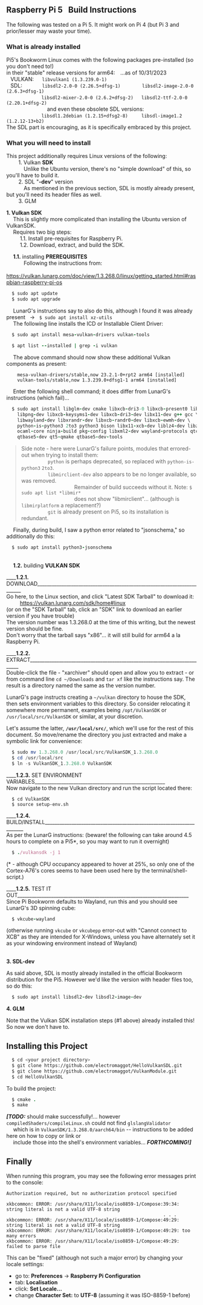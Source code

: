 ## Raspberry Pi 5 &nbsp; Build Instructions

The following was tested on a Pi 5. It might work on Pi 4 (but Pi 3 and prior/lesser may waste your time).

### What is already installed

Pi5's Bookworm Linux comes with the following packages pre-installed (so you don't need to!)\
in their "stable" release versions for arm64:&emsp;...as of 10/31/2023\
&ensp; VULKAN: &ensp;                   `  libvulkan1 (1.3.239.0-1)                                                 `\
&ensp; SDL: &emsp; &nbsp; &nbsp; &nbsp; `  libsdl2-2.0-0 (2.26.5+dfsg-1)        libsdl2-image-2.0-0 (2.6.3+dfsg-1)  `\
&emsp;&emsp; &emsp; &emsp; &emsp;       `  libsdl2-mixer-2.0-0 (2.6.2+dfsg-2)   libsdl2-ttf-2.0-0 (2.20.1+dfsg-2)   `\
&emsp; &emsp; &emsp; &emsp; &emsp; &emsp;    and even these obsolete SDL versions:\
&emsp;&emsp; &emsp; &emsp; &emsp;       `  libsdl1.2debian (1.2.15+dfsg2-8)     libsdl-image1.2 (1.2.12-13+b2)      `\
The SDL part is encouraging, as it is specifically embraced by this project.

### What you will need to install

This project additionally requires Linux versions of the following:\
&emsp;&emsp; 1\. Vulkan **SDK**\
&emsp;&emsp;&emsp; Unlike the Ubuntu version, there's no "simple download" of this, so you'll have to build it.\
&emsp;&emsp; 2\. SDL "**-dev**" version\
&emsp;&emsp;&emsp; As mentioned in the previous section, SDL is mostly already present, but you'll need its header files as well.\
&emsp;&emsp; 3\. GLM

**1\. Vulkan SDK**\
&emsp; This is slightly more complicated than installing the Ubuntu version of VulkanSDK.\
&emsp; Requires two big steps:\
&emsp; &emsp; 1.1. Install pre-requisites for Raspberry Pi.\
&emsp; &emsp; 1.2. Download, extract, and build the SDK.
 
&emsp; **1.1.** installing **PREREQUISITES**\
&emsp;&emsp;&emsp; Following the instructions from:\
&emsp;&emsp;&emsp;&emsp;&emsp; https://vulkan.lunarg.com/doc/view/1.3.268.0/linux/getting_started.html#raspbian-raspberry-pi-os
```ruby
  $ sudo apt update
  $ sudo apt upgrade
```
&emsp; LunarG's instructions say to also do this, although I found it was already present &nbsp; &rarr; &nbsp; `$ sudo apt install xz-utils`\
&emsp; The following line installs the ICD or Installable Client Driver:
```ruby
  $ sudo apt install mesa-vulkan-drivers vulkan-tools

  $ apt list --installed | grep -i vulkan
```
&emsp; The above command should now show these additional Vulkan components as present:
```brainfuck
	mesa-vulkan-drivers/stable,now 23.2.1-0+rpt2 arm64 [installed]
	vulkan-tools/stable,now 1.3.239.0+dfsg1-1 arm64 [installed]
```
&emsp; Enter the following shell command; it does differ from LunarG's instructions (which fail)...
```ruby
  $ sudo apt install libglm-dev cmake libxcb-dri3-0 libxcb-present0 libpciaccess0 \
	libpng-dev libxcb-keysyms1-dev libxcb-dri3-dev libx11-dev g++ gcc \
	libwayland-dev libxrandr-dev libxcb-randr0-dev libxcb-ewmh-dev \
	python-is-python3 2to3 python3 bison libx11-xcb-dev liblz4-dev libzstd-dev python3-distutils \
	ocaml-core ninja-build pkg-config libxml2-dev wayland-protocols qtcreator \
	qtbase5-dev qt5-qmake qtbase5-dev-tools
```
> Side note - here were LunarG's failure points, modules that errored-out when trying to install them:\
> &emsp;&emsp;&emsp;&emsp;&emsp;`python` is perhaps deprecated, so replaced with `python-is-python3` `2to3`.\
> &emsp;&emsp;&emsp;&emsp;&emsp;`libmirclient-dev` also appears to be no longer available, so was removed.\
> &emsp;&emsp;&emsp;&emsp;&emsp;&emsp;&emsp;&emsp;&emsp;&emsp;Remainder of build succeeds without it.  Note: `$ sudo apt list *libmir*`\
> &emsp;&emsp;&emsp;&emsp;&emsp;&emsp;&emsp;&emsp;&emsp;&emsp;does not show "libmirclient"... (although is `libmirplatform` a replacement?)\
> &emsp;&emsp;&emsp;&emsp;&emsp;`git` is already present on Pi5, so its installation is redundant.

&emsp; Finally, during build, I saw a python error related to "jsonschema," so additionally do this:
```ruby
  $ sudo apt install python3-jsonschema
```

\
&emsp; **1.2.** building **VULKAN SDK**

\_\_\_\_**1.2.1.** DOWNLOAD________________________________________________________________________\
Go here, to the Linux section, and click "Latest SDK Tarball" to download it:\
&emsp; &emsp; https://vulkan.lunarg.com/sdk/home#linux \
(or on the "SDK Tarball" tab, click an "SDK" link to download an earlier version if you have trouble)\
The version number was 1.3.268.0 at the time of this writing, but the newest version should be fine.\
Don't worry that the tarball says "x86"... it will still build for arm64 a la Raspberry Pi.

\_\_\_\_**1.2.2.** EXTRACT__________________________________________________________________________\
Double-click the file - "xarchiver" should open and allow you to extract - or from command line `cd ~/Downloads`
and `tar xf` like the instructions say.  The result is a directory named the same as the version number.

LunarG's page instructs creating a `~/vulkan` directory to house the SDK, then sets environment variables
to this directory.  So consider relocating it somewhere more permanent, examples being `/opt/VulkanSDK` or
`/usr/local/src/VulkanSDK` or similar, at your discretion.

Let's assume the latter, **`/usr/local/src/`**, which we'll use for the rest of this document.  So move/rename the directory you
just extracted and make a symbolic link for convenience:
```powershell
  $ sudo mv 1.3.268.0 /usr/local/src/VulkanSDK_1.3.268.0
  $ cd /usr/local/src
  $ ln -s VulkanSDK_1.3.268.0 VulkanSDK
```
\_\_\_\_**1.2.3.** SET ENVIRONMENT VARIABLES______________________________________________________\
Now navigate to the new Vulkan directory and run the script located there:
```shell
  $ cd VulkanSDK
  $ source setup-env.sh
```
\_\_\_\_**1.2.4.** BUILD/INSTALL_____________________________________________________________________\
As per the LunarG instructions:  (beware! the following can take around 4.5 hours to
				  complete on a Pi5*, so you may want to run it overnight)
```ruby
  $ ./vulkansdk -j 1
```
(* - although CPU occupancy appeared to hover at 25%, so only one of the Cortex-A76's
     cores seems to have been used here by the terminal/shell-script.)
     
\_\_\_\_**1.2.5.** TEST IT OUT_______________________________________________________________________\
Since Pi Bookworm defaults to Wayland, run this and you should see LunarG's 3D spinning cube:
```ruby
  $ vkcube-wayland
```
(otherwise running `vkcube` or `vkcubepp` error-out with "Cannot connect to XCB" as they are intended
 for X-Windows, unless you have alternately set it as your windowing environment instead of Wayland)

\
**3. SDL-dev**

As said above, SDL is mostly already installed in the official Bookworm distribution for the Pi5.
However we'd like the version with header files too, so do this:
```ruby
  $ sudo apt install libsdl2-dev libsdl2-image-dev
```

**4. GLM**

Note that the Vulkan SDK installation steps (#1 above) already installed this!  So now we don't have to.


Installing this Project
-----------------------
```bash
  $ cd <your project directory>
  $ git clone https://github.com/electromaggot/HelloVulkanSDL.git
  $ git clone https://github.com/electromaggot/VulkanModule.git
  $ cd HelloVulkanSDL
```
To build the project:
```ruby
  $ cmake .
  $ make
```
***\[TODO:*** should make successfully!... however `compiledShaders/compileLinux.sh` could not find `glslangValidator`\
&emsp; which is in `VulkanSDK/1.3.268.0/aarch64/bin` -- instructions to be added here on how to copy or link or\
&emsp; include those into the shell's environment variables... ***FORTHCOMING!]***

Finally
-------
When running this program, you may see the following error messages print to the console:
```
Authorization required, but no authorization protocol specified

xkbcommon: ERROR: /usr/share/X11/locale/iso8859-1/Compose:39:34: string literal is not a valid UTF-8 string
                                                          . . .
xkbcommon: ERROR: /usr/share/X11/locale/iso8859-1/Compose:49:29: string literal is not a valid UTF-8 string
xkbcommon: ERROR: /usr/share/X11/locale/iso8859-1/Compose:49:29: too many errors
xkbcommon: ERROR: /usr/share/X11/locale/iso8859-1/Compose:49:29: failed to parse file
```
This can be "fixed" (although not such a major error) by changing your locale settings:
- go to: **Preferences** &rarr; **Raspberry Pi Configuration**
- tab: **Localisation**
- click: **Set Locale...**
- change **Character Set:** to **UTF-8**  (assuming it was ISO-8859-1 before)
